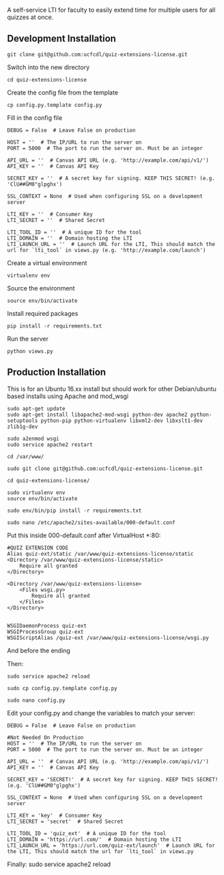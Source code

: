 A self-service LTI for faculty to easily extend time for multiple users for all quizzes at once.

Development Installation
------------

    git clone git@github.com:ucfcdl/quiz-extensions-license.git

Switch into the new directory

    cd quiz-extensions-license

Create the config file from the template

	cp config.py.template config.py

Fill in the config file

	DEBUG = False  # Leave False on production

	HOST = ''  # The IP/URL to run the server on
	PORT = 5000  # The port to run the server on. Must be an integer

	API_URL = ''  # Canvas API URL (e.g. 'http://example.com/api/v1/')
	API_KEY = ''  # Canvas API Key

	SECRET_KEY = ''  # A secret key for signing. KEEP THIS SECRET! (e.g. 'ClU##GM0"glpghx')

	SSL_CONTEXT = None  # Used when configuring SSL on a development server

	LTI_KEY = ''  # Consumer Key
	LTI_SECRET = ''  # Shared Secret

	LTI_TOOL_ID = ''  # A unique ID for the tool
	LTI_DOMAIN = ''  # Domain hosting the LTI
	LTI_LAUNCH_URL = ''  # Launch URL for the LTI, This should match the url for `lti_tool` in views.py (e.g. 'http://example.com/launch')


Create a virtual environment

	virtualenv env

Source the environment

	source env/bin/activate

Install required packages

	pip install -r requirements.txt

Run the server

	python views.py
	
Production Installation
------------

This is for an Ubuntu 16.xx install but should work for other Debian/ubuntu based installs using Apache and mod_wsgi

	sudo apt-get update
	sudo apt-get install libapache2-mod-wsgi python-dev apache2 python-setuptools python-pip python-virtualenv libxml2-dev libxslt1-dev zlib1g-dev

	sudo a2enmod wsgi 
	sudo service apache2 restart

	cd /var/www/

	sudo git clone git@github.com:ucfcdl/quiz-extensions-license.git

	cd quiz-extensions-license/

	sudo virtualenv env
	source env/bin/activate

	sudo env/bin/pip install -r requirements.txt 

	sudo nano /etc/apache2/sites-available/000-default.conf
	
Put this inside 000-default.conf after VirtualHost *:80:
        
	#QUIZ EXTENSION CODE
	Alias quiz-ext/static /var/www/quiz-extensions-license/static
	<Directory /var/www/quiz-extensions-license/static>
		Require all granted
	</Directory>
	
	<Directory /var/www/quiz-extensions-license>
		<Files wsgi.py>
		    Require all granted
		</Files>
	</Directory>
	
	
	WSGIDaemonProcess quiz-ext 
	WSGIProcessGroup quiz-ext
	WSGIScriptAlias /quiz-ext /var/www/quiz-extensions-license/wsgi.py

And before the ending </VirtualHost>

Then:

	sudo service apache2 reload

	sudo cp config.py.template config.py

	sudo nano config.py

Edit your config.py and change the variables to match your server:

	DEBUG = False  # Leave False on production
	
	#Not Needed On Production
	HOST = ''  # The IP/URL to run the server on
	PORT = 5000  # The port to run the server on. Must be an integer
	
	API_URL = ''  # Canvas API URL (e.g. 'http://example.com/api/v1/')
	API_KEY = ''  # Canvas API Key
	
	SECRET_KEY = 'SECRET!'  # A secret key for signing. KEEP THIS SECRET! (e.g. 'ClU##GM0"glpghx')
	
	SSL_CONTEXT = None  # Used when configuring SSL on a development server
	
	LTI_KEY = 'key'  # Consumer Key
	LTI_SECRET = 'secret'  # Shared Secret
	
	LTI_TOOL_ID = 'quiz_ext'  # A unique ID for the tool
	LTI_DOMAIN = 'https://url.com/'  # Domain hosting the LTI
	LTI_LAUNCH_URL = 'https://url.com/quiz-ext/launch'  # Launch URL for the LTI, This should match the url for `lti_tool` in views.py 

Finally:
	sudo service apache2 reload
	
